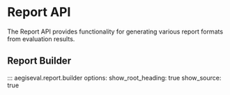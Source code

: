 # Report API

The Report API provides functionality for generating various report formats from evaluation results.

## Report Builder

::: aegiseval.report.builder
    options:
      show_root_heading: true
      show_source: true 